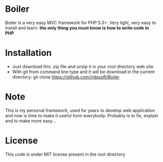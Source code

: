 Boiler
======

Boiler is a very easy MVC framework for PHP 5.3+.
Very light, very easy to install and learn: **the only thing you must know is how to write code in PHP**.

Installation
=======
 * Just download this .zip file and unzip it in your root directory web site
 * With git from command line type and it will be download in the current directory: git clone https://github.com/ridesoft/Boiler 

Note
=======

This is my personal framework, used for years to develop web application and now is time to make it useful form everybody.
Probably is to fix, explain and to make more easy... 

License
=======

This code is under MIT license present in the root directory

